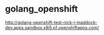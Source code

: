 # golang_openshift

http://golang-openshift-test-nick-j-maddock-dev.apps.sandbox.x8i5.p1.openshiftapps.com/
